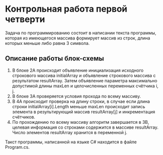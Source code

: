 # Контрольная работа первой четверти

Задача по программированию состоит в написании текста программы, которая из имеющегося массива формирует массив из строк, длина которых меньше либо равна 3 символа.

## Описание работы блок-схемы

1. В блоке 2А происходит объявление инициализация исходного строкового массива initialArray и объявление строкового массива с результатом resultArray. Затем объявление параметра максимально допустимой длины maxLen и целочисленных переменных счётчика i, j.
2. В блоке 3А проверяется условия прохода по всему массиву. 
3. В 4А происходит проверка на длину строки, в случае если длина строки initialArray[i].Length меньше maxLen происходит запись элемента в результирующий массив resultArray[j] и инкрементация счётчиков.
4. По прохождению по всему массиву алгоритм завершается в 3В, целевая информация со строками содержится в массиве resultArray. Число элементов resultArray хранится в переменной j.

Такст программы, написанной на языке C# находится в файле Program.cs.